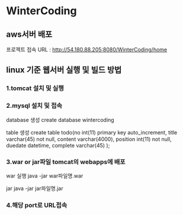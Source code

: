 # WinterCoding



## aws서버 배포
프로젝트 접속 URL : http://54.180.88.205:8080/WinterCoding/home



## linux 기준 웹서버 실행 및 빌드 방법
>
### 1.tomcat 설치 및 실행
### 2.mysql 설치 및 접속
>>
database 생성
create database wintercoding

table 생성 
create table todo(no int(11) primary key auto_increment, title varchar(45) not null, content varchar(4000), position int(11) not null, duedate datetime, complete varchar(45) );
 
### 3.war or jar파일 tomcat의 webapps에 배포

 war 실행
 java -jar war파일명.war
 
 jar 
 java -jar jar파일명.jar

### 4.해당 port로 URL접속 
